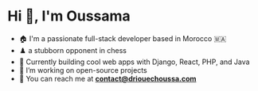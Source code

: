 <h1>Hi 👋, I'm Oussama</h1>

- 🏠 I'm a passionate full-stack developer based in Morocco 🇲🇦  
- ♟️ a stubborn opponent in chess
- 🌱 Currently building cool web apps with Django, React, PHP, and Java
- 🔭 I’m working on open-source projects 
- 📩 You can reach me at **contact@driouechoussa.com**  
  
  

